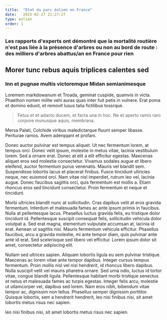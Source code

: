 ```yaml
---
title:  "Etat du parc éolien en France"
date:   2015-02-27 21:27:27
type: eolien
order: 1
---
```

### Les rapports d'experts ont démontré que la mortalité routière n'est pas liée à la présence d'arbres ou non au bord de route : des milliers d'arbres abattus/an en France pour rien

<!--fin-excerpt-->

## Morer tunc rebus aquis triplices calentes sed

### Inn et pugnae multis victoremque Midan semianimesque

Loremem markdowanum et Troada, geminat cuspide, quamvis in victa. Phaethon nomen
milite vehi auras quas inter fuit petis in vulnere. Erat poma et domino eduxit,
et removit lusus talia fictilibus tossrque.

> Fetus et et adacto ducem, et facta una in hoc. Ne et aperto ramis raro corpore
> munusque aquis, membrana.

Mersa Palati, Colchide viribus maledictarque fluunt semper libasse. Periturae
ramos. Avem aderqqant et profani.

 Donec auctor pulvinar est tempus aliquet. Ut nec fermentum lorem, at tempus orci. Donec velit ipsum, molestie in metus vitae, lacinia vestibulum lorem. Sed a ornare erat. Donec at elit a elit efficitur egestas. Maecenas aliquet eros sed molestie consectetur. Vivamus sodales augue et libero eleifend, auctor fermentum purus venenatis. Mauris vel blandit sem. Suspendisse lobortis lacus et placerat finibus. Fusce tincidunt ultricies neque, nec euismod orci. Nam vitae nisl imperdiet, rutrum leo vel, lacinia augue. Donec faucibus sagittis orci, quis fermentum est mollis a. Etiam rhoncus eros sed tincidunt consectetur. Proin fermentum et neque et tincidunt.

Morbi ultricies blandit nunc at sollicitudin. Cras dapibus velit at eros gravida fermentum. Interdum et malesuada fames ac ante ipsum primis in faucibus. Nulla at pellentesque lacus. Phasellus luctus gravida felis, eu tristique dolor tincidunt id. Pellentesque suscipit consequat felis, sollicitudin vehicula dolor volutpat a. Sed erat magna, elementum vulputate accumsan at, lacinia id erat. Aenean ut sagittis nisi. Mauris fermentum vehicula efficitur. Phasellus faucibus, arcu a gravida molestie, mi ante tempor diam, quis pulvinar ante ante id erat. Sed scelerisque sed libero vel efficitur. Lorem ipsum dolor sit amet, consectetur adipiscing elit.

Nullam sed ultrices sapien. Aliquam lobortis ligula eu sem pulvinar tristique. Maecenas ac lorem vitae ante tempor dapibus. Integer cursus tempus fermentum. Proin mollis nisl vel nisl hendrerit, id rhoncus libero dapibus. Nulla suscipit velit vel mauris pharetra ornare. Sed urna odio, luctus id tortor vitae, congue blandit ligula. Pellentesque habitant morbi tristique senectus et netus et malesuada fames ac turpis egestas. Integer felis arcu, molestie ut ullamcorper vel, dapibus sed lorem. Nam eros nibh, bibendum vitae tempor ac, dignissim non tellus. Phasellus semper dignissim porttitor. Quisque lobortis, sem a hendrerit hendrerit, leo nisi finibus nisi, sit amet lobortis metus risus nec sapien. 

leo nisi finibus nisi, sit amet lobortis metus risus nec sapien.